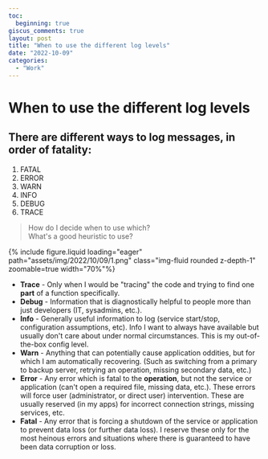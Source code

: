 ```yaml
---
toc:
  beginning: true
giscus_comments: true
layout: post
title: "When to use the different log levels"
date: "2022-10-09"
categories: 
  - "Work"
---
```


# When to use the different log levels

## There are different ways to log messages, in order of fatality:

1. FATAL
2. ERROR
3. WARN
4. INFO
5. DEBUG
6. TRACE

> How do I decide when to use which?<br>
> What's a good heuristic to use?



{% include figure.liquid loading="eager" path="assets/img/2022/10/09/1.png" class="img-fluid rounded z-depth-1" zoomable=true width="70%"%}

- **Trace** - Only when I would be "tracing" the code and trying to find one **part** of a function specifically.
- **Debug** - Information that is diagnostically helpful to people more than just developers (IT, sysadmins, etc.).
- **Info** - Generally useful information to log (service start/stop, configuration assumptions, etc). Info I want to always have available but usually don't care about under normal circumstances. This is my out-of-the-box config level.
- **Warn** - Anything that can potentially cause application oddities, but for which I am automatically recovering. (Such as switching from a primary to backup server, retrying an operation, missing secondary data, etc.)
- **Error** - Any error which is fatal to the **operation**, but not the service or application (can't open a required file, missing data, etc.). These errors will force user (administrator, or direct user) intervention. These are usually reserved (in my apps) for incorrect connection strings, missing services, etc.
- **Fatal** - Any error that is forcing a shutdown of the service or application to prevent data loss (or further data loss). I reserve these only for the most heinous errors and situations where there is guaranteed to have been data corruption or loss.

